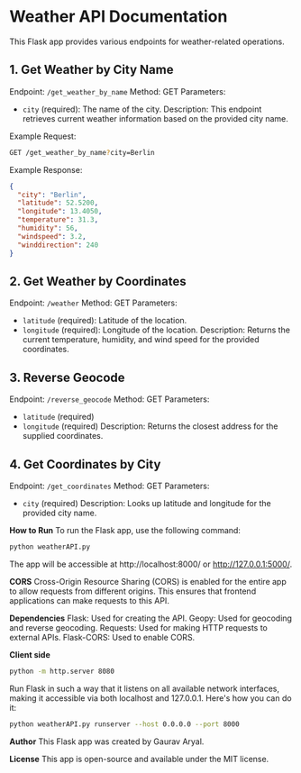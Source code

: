 # Weather API Documentation

This Flask app provides various endpoints for weather-related operations.

## 1. Get Weather by City Name
Endpoint: `/get_weather_by_name`
Method: GET
Parameters:
- `city` (required): The name of the city.
Description: This endpoint retrieves current weather information based on the provided city name.

Example Request:
```bash
GET /get_weather_by_name?city=Berlin
```

Example Response:
```json
{
  "city": "Berlin",
  "latitude": 52.5200,
  "longitude": 13.4050,
  "temperature": 31.3,
  "humidity": 56,
  "windspeed": 3.2,
  "winddirection": 240
}
```

## 2. Get Weather by Coordinates
Endpoint: `/weather`
Method: GET
Parameters:
- `latitude` (required): Latitude of the location.
- `longitude` (required): Longitude of the location.
Description: Returns the current temperature, humidity, and wind speed for the provided coordinates.

## 3. Reverse Geocode
Endpoint: `/reverse_geocode`
Method: GET
Parameters:
- `latitude` (required)
- `longitude` (required)
Description: Returns the closest address for the supplied coordinates.

## 4. Get Coordinates by City
Endpoint: `/get_coordinates`
Method: GET
Parameters:
- `city` (required)
Description: Looks up latitude and longitude for the provided city name.

**How to Run**
To run the Flask app, use the following command:

```bash
python weatherAPI.py
```
The app will be accessible at http://localhost:8000/ or http://127.0.0.1:5000/.

**CORS**
Cross-Origin Resource Sharing (CORS) is enabled for the entire app to allow requests from different origins. This ensures that frontend applications can make requests to this API.

**Dependencies**
Flask: Used for creating the API.
Geopy: Used for geocoding and reverse geocoding.
Requests: Used for making HTTP requests to external APIs.
Flask-CORS: Used to enable CORS.

**Client side**
```bash
python -m http.server 8080
```

Run Flask in such a way that it listens on all available network interfaces, making it accessible via both localhost and 127.0.0.1. Here's how you can do it:
```bash
python weatherAPI.py runserver --host 0.0.0.0 --port 8000
```

**Author**
This Flask app was created by Gaurav Aryal.

**License**
This app is open-source and available under the MIT license.
